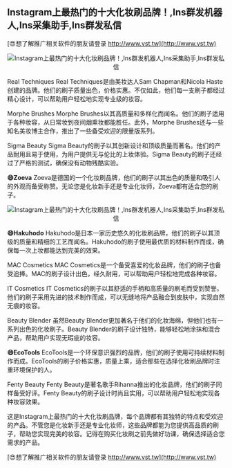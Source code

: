 ## **Instagram上最热门的十大化妆刷品牌！,Ins群发机器人,Ins采集助手,Ins群发私信**

[😍想了解推广相关软件的朋友请登录 http://www.vst.tw](http://www.vst.tw)

 <center><img src="https://vst.tw/MP4/tuiguang/png/2.png" alt="Instagram上最热门的十大化妆刷品牌！,Ins群发机器人,Ins采集助手,Ins群发私信"></center>

Real Techniques
Real Techniques是由美妆达人Sam Chapman和Nicola Haste创建的品牌。他们的刷子质量出色，价格实惠。不仅如此，他们每一支刷子都经过精心设计，可以帮助用户轻松地实现专业级的妆容。

Morphe Brushes
Morphe Brushes以其高质量和多样化而闻名。他们的刷子适用于各种妆容，从日常妆到夜间烟熏妆都能胜任。此外，Morphe Brushes还与一些知名美妆博主合作，推出了一些备受欢迎的限量版系列。

Sigma Beauty
Sigma Beauty的刷子以其创新设计和顶级质量而著名。他们的产品耐用且易于使用，为用户提供无与伦比的上妆体验。Sigma Beauty的刷子还经过了严格的测试，确保没有动物残酷实验。

**😄Zoeva**
Zoeva是德国的一个化妆刷品牌，他们的刷子以其出色的质量和吸引人的外观而备受称赞。无论您是化妆新手还是专业化妆师，Zoeva都有适合您的刷子。

 <center><img src="https://vst.tw/MP4/tuiguang/png/5.png" alt="Instagram上最热门的十大化妆刷品牌！,Ins群发机器人,Ins采集助手,Ins群发私信"></center>

**😄Hakuhodo**
Hakuhodo是日本一家历史悠久的化妆刷品牌，他们的刷子以其顶级的质量和精细的工艺而闻名。Hakuhodo的刷子使用最优质的材料制作而成，确保每一次上妆都能达到完美的效果。

MAC Cosmetics
MAC Cosmetics是一个备受喜爱的化妆品牌，他们的刷子也备受追捧。MAC的刷子设计出色，经久耐用，可以帮助用户轻松地完成各种妆容。

IT Cosmetics
IT Cosmetics的刷子以其舒适的手柄和高质量的刷毛而受到赞誉。他们的刷子采用先进的技术制作而成，可以无缝地将产品融合到皮肤中，实现自然无痕的妆容。

Beauty Blender
虽然Beauty Blender更加著名于他们的化妆海绵，但他们也有一系列出色的化妆刷子。Beauty Blender的刷子设计独特，能够轻松地涂抹和混合产品，帮助用户实现无瑕疵的妆容。

**😄EcoTools**
EcoTools是一个环保意识强烈的品牌，他们的刷子使用可持续材料制作而成。EcoTools的刷子价格实惠，质量上乘，适合那些在选择化妆刷品牌时注重环境保护的人。

Fenty Beauty
Fenty Beauty是著名歌手Rihanna推出的化妆品牌，他们的刷子同样备受好评。Fenty Beauty的刷子设计时尚且实用，可以帮助用户轻松地实现各种妆容效果。

这是Instagram上最热门的十大化妆刷品牌，每个品牌都有其独特的特点和受欢迎的产品。不管您是化妆新手还是专业化妆师，这些品牌都能为您提供高品质的刷子，帮助您实现完美的妆容。记得在购买化妆刷之前先做好功课，确保选择适合您需求的产品。

[😍想了解推广相关软件的朋友请登录 http://www.vst.tw](http://www.vst.tw)



